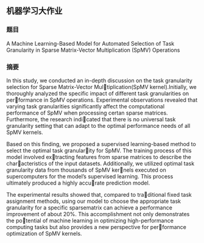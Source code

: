 ## 机器学习大作业

### 题目
A Machine Learning-Based Model for Automated Selection of Task Granularity in Sparse Matrix-Vector Multiplication (SpMV) Operations

### 摘要

In this study, we conducted an in-depth discussion on the task granularity selection for Sparse Matrix-Vector Multiplication(SpMV kernel).Initially, we thoroughly analyzed the specific impact of different task granularities on performance in SpMV operations. Experimental observations revealed that varying task granularities significantly affect the computational performance of SpMV when processing certan sparse matrices. Furthermore, the research indicated that there is no universal task granularity setting that can adapt to the optimal performance needs of all SpMV kernels.

Based on this finding, we proposed a supervised learning-based method to select the optimal task granularity for SpMV. The training process of this model involved extracting features from sparse matrices to describe the characteristics of the input datasets. Additionally, we utilized optimal task granularity data from thousands of SpMV kernels executed on supercomputers for the model’s supervised learning. This process ultimately produced a highly accurate prediction model.

The experimental results showed that, compared to traditional fixed task assignment methods, using our model to choose the appropriate task granularity for a specific sparsematrix can achieve a performance improvement of about 20%. This accomplishment not only demonstrates the potential of machine learning in optimizing high-performance computing tasks but also provides a new perspective for performance optimization of SpMV kernels.
